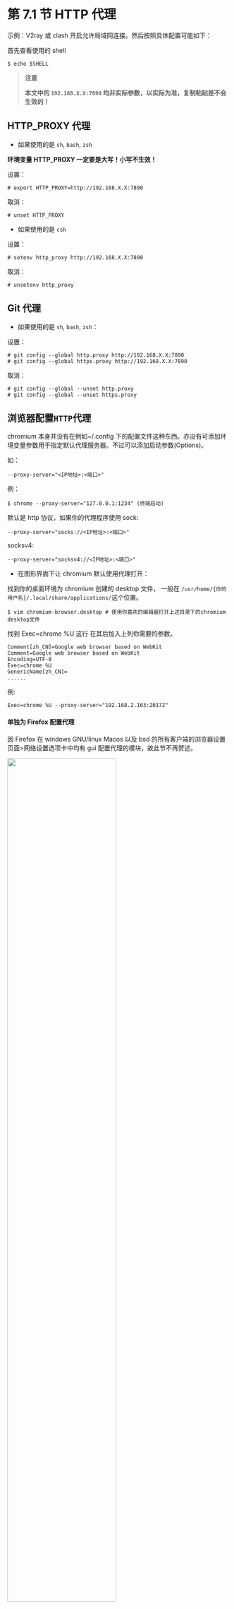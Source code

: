 # 第 7.1 节 HTTP 代理

示例：V2ray 或 clash 开启允许局域网连接。然后按照具体配置可能如下：

首先查看使用的 shell
```shell-session
$ echo $SHELL
```

>**注意**
>
>**本文中的 `192.168.X.X:7890` 均非实际参数，以实际为准，复制粘贴是不会生效的！**

## HTTP_PROXY 代理

- 如果使用的是 `sh`, `bash`, `zsh`
  
**环境变量 HTTP_PROXY 一定要是大写！小写不生效！**
  
设置：
```shell-session
# export HTTP_PROXY=http://192.168.X.X:7890
```

取消：
```shell-session
# unset HTTP_PROXY
```


- 如果使用的是 `csh`

设置：
```shell-session
# setenv http_proxy http://192.168.X.X:7890
```

取消：
```shell-session
# unsetenv http_proxy
```
## Git 代理

- 如果使用的是 `sh`, `bash`, `zsh`：

设置：
```shell-session
# git config --global http.proxy http://192.168.X.X:7890
# git config --global https.proxy http://192.168.X.X:7890
```
取消：

```shell-session
# git config --global --unset http.proxy
# git config --global --unset https.proxy
```

## 浏览器配置`HTTP`代理

chromium 本身并没有在例如~/.config 下的配置文件这种东西。亦没有可添加环境变量参数用于指定默认代理服务器。不过可以添加启动参数(Options)。

如：

```
--proxy-server="<IP地址>:<端口>"
```

例：

```
$ chrome --proxy-server="127.0.0.1:1234" (终端启动)
```

默认是 http 协议，如果你的代理程序使用 sock:

```
--proxy-server="socks://<IP地址>:<端口>"
```

socksv4:

```
--proxy-server="socksv4://<IP地址>:<端口>"
```

- 在图形界面下让 chromium 默认使用代理打开：

找到你的桌面环境为 chromium 创建的 desktop 文件，
一般在 `/usr/home/{你的用户名}/.local/share/applications/`这个位置。

```
$ vim chromium-browser.desktop # 使用你喜欢的编辑器打开上述目录下的chromium desktop文件
```

找到 Exec=chrome %U 这行 在其后加入上列你需要的参数。

```
Comment[zh_CN]=Google web browser based on WebKit
Comment=Google web browser based on WebKit
Encoding=UTF-8
Exec=chrome %U
GenericName[zh_CN]=
......
```

例:

```
Exec=chrome %U --proxy-server="192.168.2.163:20172"
```

#### 单独为 Firefox 配置代理

因 Firefox 在 windows GNU/linux Macos 以及 bsd 的所有客户端的浏览器设置页面>网络设置选项卡中均有 gui 配置代理的模块，故此节不再赘述。

<img decoding="async" src="https://i.mij.rip/2023/10/10/bffb29adb2fd30f0d3b7a008ac820a27.png" width="70%">

## 参考资料

- [FreeBSD Manual Pages: Chromium](https://man.freebsd.org/cgi/man.cgi?query=chrome&apropos=0&sektion=0&manpath=FreeBSD+13.2-RELEASE+and+Ports&arch=default&format=html)
- [FreeBSD Forums: chromium proxy settings page doesn't exist](https://forums.freebsd.org/threads/chromium-proxy-settings-page-doesnt-exist.31927/)
